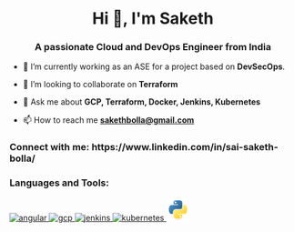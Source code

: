 <h1 align="center">Hi 👋, I'm Saketh</h1>
<h3 align="center">A passionate Cloud and DevOps Engineer from India</h3>

- 🔭 I’m currently working as an ASE for a project based on **DevSecOps**.

- 👯 I’m looking to collaborate on **Terraform**

- 💬 Ask me about **GCP, Terraform, Docker, Jenkins, Kubernetes**

- 📫 How to reach me  **sakethbolla@gmail.com**

<h3 align="left">Connect with me: https://www.linkedin.com/in/sai-saketh-bolla/ </h3>
<p align="left">
</p>

<h3 align="left">Languages and Tools:</h3>
<p align="left"> <a href="https://angular.io" target="_blank" rel="noreferrer"> <img src="https://angular.io/assets/images/logos/angular/angular.svg" alt="angular" width="40" height="40"/> </a> <a href="https://cloud.google.com" target="_blank" rel="noreferrer"> <img src="https://www.vectorlogo.zone/logos/google_cloud/google_cloud-icon.svg" alt="gcp" width="40" height="40"/> </a> <a href="https://www.jenkins.io" target="_blank" rel="noreferrer"> <img src="https://www.vectorlogo.zone/logos/jenkins/jenkins-icon.svg" alt="jenkins" width="40" height="40"/> </a> <a href="https://kubernetes.io" target="_blank" rel="noreferrer"> <img src="https://www.vectorlogo.zone/logos/kubernetes/kubernetes-icon.svg" alt="kubernetes" width="40" height="40"/> </a> <a href="https://www.python.org" target="_blank" rel="noreferrer"> <img src="https://raw.githubusercontent.com/devicons/devicon/master/icons/python/python-original.svg" alt="python" width="40" height="40"/> </a> </p>

